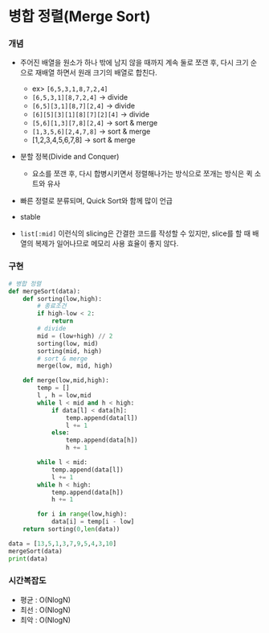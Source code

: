 # 병합 정렬(Merge Sort)

### 개념

- 주어진 배열을 원소가 하나 밖에 남지 않을 때까지 계속 둘로 쪼갠 후, 다시 크기 순으로 재배열 하면서 원래 크기의 배열로 합친다.
  - ex> `[6,5,3,1,8,7,2,4]`
  - `[6,5,3,1][8,7,2,4]` -> divide
  - `[6,5][3,1][8,7][2,4]` -> divide
  - `[6][5][3][1][8][7][2][4]` -> divide
  - `[5,6][1,3][7,8][2,4]`  -> sort & merge
  - `[1,3,5,6][2,4,7,8]` -> sort & merge
  - [1,2,3,4,5,6,7,8] -> sort & merge

- 분할 정복(Divide and Conquer)
  - 요소를 쪼갠 후, 다시 합병시키면서 정렬해나가는 방식으로 쪼개는 방식은 퀵 소트와 유사
-  빠른 정렬로 분류되며, Quick Sort와 함께 많이 언급
- stable
- `list[:mid]` 이런식의 slicing은 간결한 코드를 작성할 수 있지만, slice를 할 때 배열의 복제가 일어나므로 메모리 사용 효율이 좋지 않다.



### 구현

```python
# 병합 정렬
def mergeSort(data):
    def sorting(low,high):
        # 종료조건
        if high-low < 2:
            return
		# divide
        mid = (low+high) // 2
        sorting(low, mid)
        sorting(mid, high)
        # sort & merge
        merge(low, mid, high)

    def merge(low,mid,high):
        temp = []
        l , h = low,mid
        while l < mid and h < high:
            if data[l] < data[h]:
                temp.append(data[l])
                l += 1
            else:
                temp.append(data[h])
                h += 1

        while l < mid:
            temp.append(data[l])
            l += 1
        while h < high:
            temp.append(data[h])
            h += 1

        for i in range(low,high):
            data[i] = temp[i - low]
    return sorting(0,len(data))

data = [13,5,1,3,7,9,5,4,3,10]
mergeSort(data)
print(data)
```





### 시간복잡도

- 평균 : O(NlogN)
- 최선 : O(NlogN)
- 최악 : O(NlogN)





